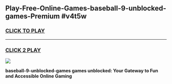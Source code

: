 
## Play-Free-Online-Games-baseball-9-unblocked-games-Premium #v4t5w
<h3>
<a href="https://premium.freeplayer.one?title=baseball-9-unblocked-games&ref=8M">CLICK TO PLAY</a></h3>
<hr>

<h3>
<a href="https://premium.freeplayer.one?title=baseball-9-unblocked-games&ref=8M">CLICK 2 PLAY</a>
  
</h3>

<a href="https://premium.freeplayer.one?title=baseball-9-unblocked-games&ref=8M"><img src="https://clearcache.store/games.png"></a>


**baseball-9-unblocked-games games unblocked: Your Gateway to Fun and Accessible Online Gaming**
